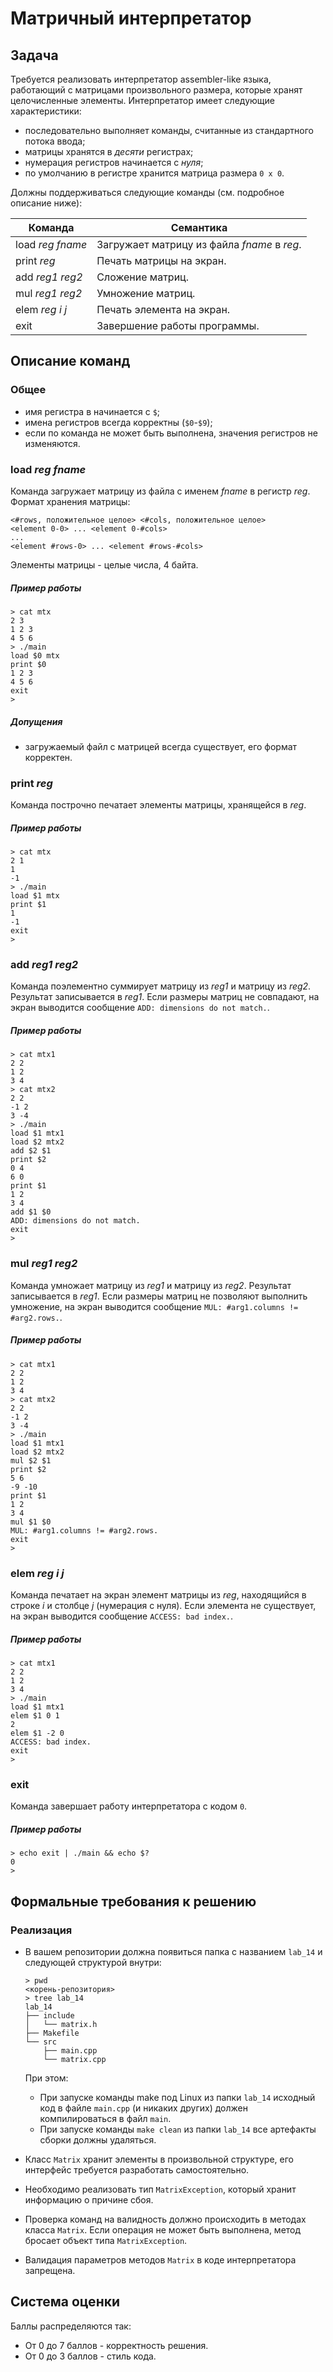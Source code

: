 # Матричный интерпретатор

## Задача

Требуется реализовать интерпретатор assembler-like языка,
работающий с матрицами произвольного размера, которые хранят
целочисленные элементы. Интерпретатор имеет следующие характеристики:

* последовательно выполняет команды, считанные из стандартного потока ввода;
* матрицы хранятся в *десяти* регистрах;
* нумерация регистров начинается с *нуля*;
* по умолчанию в регистре хранится матрица размера `0 x 0`.

Должны поддерживаться следующие команды (см. подробное описание ниже):

| Команда | Семантика |
|---|---|
| load *reg* *fname* | Загружает матрицу из файла *fname* в *reg*. |
| print *reg* | Печать матрицы на экран. |
| add *reg1* *reg2* | Сложение матриц. |
| mul *reg1* *reg2* | Умножение матриц. |
| elem *reg* *i* *j* | Печать элемента на экран. |
| exit | Завершение работы программы. |

## Описание команд

### Общее
* имя регистра в начинается с `$`;
* имена регистров всегда корректны (`$0`-`$9`);
* если по команда не может быть выполнена, значения регистров не изменяются.

### load *reg* *fname*

Команда загружает матрицу из файла с именем *fname* в регистр *reg*.
Формат хранения матрицы:
```
<#rows, положительное целое> <#cols, положительное целое>
<element 0-0> ... <element 0-#cols>
...
<element #rows-0> ... <element #rows-#cols>
```
Элементы матрицы - целые числа, 4 байта.

##### Пример работы

```
> cat mtx
2 3
1 2 3
4 5 6
> ./main
load $0 mtx
print $0
1 2 3
4 5 6
exit
>
```

##### Допущения
* загружаемый файл с матрицей всегда существует, его формат корректен.

### print *reg*
Команда построчно печатает элементы матрицы, хранящейся в *reg*.

##### Пример работы

```
> cat mtx
2 1
1
-1
> ./main
load $1 mtx
print $1
1
-1
exit
>
```

### add *reg1* *rеg2*

Команда поэлементно суммирует матрицу из *reg1* и матрицу из *reg2*.
Результат записывается в *reg1*. Если размеры матриц не совпадают,
на экран выводится сообщение `ADD: dimensions do not match.`.

##### Пример работы

```
> cat mtx1
2 2
1 2
3 4
> cat mtx2
2 2
-1 2
3 -4
> ./main
load $1 mtx1
load $2 mtx2
add $2 $1
print $2
0 4
6 0
print $1
1 2
3 4
add $1 $0
ADD: dimensions do not match.
exit
>
```

### mul *reg1* *reg2*

Команда умножает матрицу из *reg1* и матрицу из *reg2*.
Результат записывается в *reg1*. Если размеры матриц не позволяют выполнить
умножение, на экран выводится сообщение `MUL: #arg1.columns != #arg2.rows.`.

##### Пример работы

```
> cat mtx1
2 2
1 2
3 4
> cat mtx2
2 2
-1 2
3 -4
> ./main
load $1 mtx1
load $2 mtx2
mul $2 $1
print $2
5 6
-9 -10
print $1
1 2
3 4
mul $1 $0
MUL: #arg1.columns != #arg2.rows.
exit
>
```

### elem *reg* *i* *j*

Команда печатает на экран элемент матрицы из *reg*, находящийся в строке *i* и
столбце *j* (нумерация с нуля). Если элемента не существует,
на экран выводится сообщение `ACCESS: bad index.`.

##### Пример работы

```
> cat mtx1
2 2
1 2
3 4
> ./main
load $1 mtx1
elem $1 0 1
2
elem $1 -2 0
ACCESS: bad index.
exit
>
```

### exit
Команда завершает работу интерпретатора с кодом `0`.

##### Пример работы

```
> echo exit | ./main && echo $?
0
>
```

## Формальные требования к решению

### Реализация

* В вашем репозитории должна появиться папка с названием `lab_14` и
следующей структурой внутри:
  ```
  > pwd
  <корень-репозитория>
  > tree lab_14
  lab_14
  ├── include
  │   └── matrix.h
  ├── Makefile
  └── src
      ├── main.cpp
      └── matrix.cpp
  ```
  При этом:

  * При запуске команды make под Linux из папки `lab_14` исходный код в
      файле `main.cpp` (и никаких других) должен компилироваться в файл `main`.
  * При запуске команды `make clean` из папки `lab_14` все артефакты
      сборки должны удаляться.

* Класс `Matrix` хранит элементы в произвольной структуре, его интерфейс
требуется разработать самостоятельно.
* Необходимо реализовать тип `MatrixException`,
  который хранит информацию о причине сбоя.
* Проверка команд на валидность должно происходить в методах класса `Matrix`.
  Если операция не может быть выполнена, метод бросает объект типа
  `MatrixException`.
* Валидация параметров методов `Matrix` в коде интерпретатора запрещена.

## Система оценки

Баллы распределяются так:

* От 0 до 7 баллов - корректность решения.
* От 0 до 3 баллов - стиль кода.
